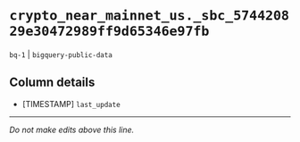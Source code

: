 # `crypto_near_mainnet_us._sbc_574420829e30472989ff9d65346e97fb`
`bq-1` | `bigquery-public-data`

## Column details
* [TIMESTAMP] `last_update`

-------------------------------------------------------------------------------
*Do not make edits above this line.*
